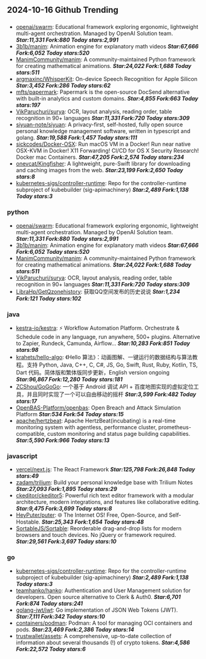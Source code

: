 ## 2024-10-16 Github Trending

### 
* [openai/swarm](https://github.com/openai/swarm): Educational framework exploring ergonomic, lightweight multi-agent orchestration. Managed by OpenAI Solution team. ***Star:11,331 Fork:880 Today stars:2,991***
* [3b1b/manim](https://github.com/3b1b/manim): Animation engine for explanatory math videos ***Star:67,666 Fork:6,052 Today stars:520***
* [ManimCommunity/manim](https://github.com/ManimCommunity/manim): A community-maintained Python framework for creating mathematical animations. ***Star:24,022 Fork:1,688 Today stars:511***
* [argmaxinc/WhisperKit](https://github.com/argmaxinc/WhisperKit): On-device Speech Recognition for Apple Silicon ***Star:3,452 Fork:286 Today stars:62***
* [mfts/papermark](https://github.com/mfts/papermark): Papermark is the open-source DocSend alternative with built-in analytics and custom domains. ***Star:4,855 Fork:663 Today stars:197***
* [VikParuchuri/surya](https://github.com/VikParuchuri/surya): OCR, layout analysis, reading order, table recognition in 90+ languages ***Star:11,331 Fork:720 Today stars:309***
* [siyuan-note/siyuan](https://github.com/siyuan-note/siyuan): A privacy-first, self-hosted, fully open source personal knowledge management software, written in typescript and golang. ***Star:19,588 Fork:1,457 Today stars:111***
* [sickcodes/Docker-OSX](https://github.com/sickcodes/Docker-OSX): Run macOS VM in a Docker! Run near native OSX-KVM in Docker! X11 Forwarding! CI/CD for OS X Security Research! Docker mac Containers. ***Star:47,205 Fork:2,574 Today stars:234***
* [onevcat/Kingfisher](https://github.com/onevcat/Kingfisher): A lightweight, pure-Swift library for downloading and caching images from the web. ***Star:23,199 Fork:2,650 Today stars:8***
* [kubernetes-sigs/controller-runtime](https://github.com/kubernetes-sigs/controller-runtime): Repo for the controller-runtime subproject of kubebuilder (sig-apimachinery) ***Star:2,489 Fork:1,138 Today stars:3***

### python
* [openai/swarm](https://github.com/openai/swarm): Educational framework exploring ergonomic, lightweight multi-agent orchestration. Managed by OpenAI Solution team. ***Star:11,331 Fork:880 Today stars:2,991***
* [3b1b/manim](https://github.com/3b1b/manim): Animation engine for explanatory math videos ***Star:67,666 Fork:6,052 Today stars:520***
* [ManimCommunity/manim](https://github.com/ManimCommunity/manim): A community-maintained Python framework for creating mathematical animations. ***Star:24,022 Fork:1,688 Today stars:511***
* [VikParuchuri/surya](https://github.com/VikParuchuri/surya): OCR, layout analysis, reading order, table recognition in 90+ languages ***Star:11,331 Fork:720 Today stars:309***
* [LibraHp/GetQzonehistory](https://github.com/LibraHp/GetQzonehistory): 获取QQ空间发布的历史说说 ***Star:1,234 Fork:121 Today stars:102***

### java
* [kestra-io/kestra](https://github.com/kestra-io/kestra): ⚡ Workflow Automation Platform. Orchestrate & Schedule code in any language, run anywhere, 500+ plugins. Alternative to Zapier, Rundeck, Camunda, Airflow... ***Star:10,283 Fork:851 Today stars:98***
* [krahets/hello-algo](https://github.com/krahets/hello-algo): 《Hello 算法》：动画图解、一键运行的数据结构与算法教程。支持 Python, Java, C++, C, C#, JS, Go, Swift, Rust, Ruby, Kotlin, TS, Dart 代码。简体版和繁体版同步更新，English version ongoing ***Star:96,867 Fork:12,280 Today stars:181***
* [ZCShou/GoGoGo](https://github.com/ZCShou/GoGoGo): 一个基于 Android 调试 API + 百度地图实现的虚拟定位工具，并且同时实现了一个可以自由移动的摇杆 ***Star:3,599 Fork:482 Today stars:17***
* [OpenBAS-Platform/openbas](https://github.com/OpenBAS-Platform/openbas): Open Breach and Attack Simulation Platform ***Star:534 Fork:54 Today stars:15***
* [apache/hertzbeat](https://github.com/apache/hertzbeat): Apache HertzBeat(incubating) is a real-time monitoring system with agentless, performance cluster, prometheus-compatible, custom monitoring and status page building capabilities. ***Star:5,590 Fork:966 Today stars:13***

### javascript
* [vercel/next.js](https://github.com/vercel/next.js): The React Framework ***Star:125,798 Fork:26,848 Today stars:49***
* [zadam/trilium](https://github.com/zadam/trilium): Build your personal knowledge base with Trilium Notes ***Star:27,093 Fork:1,895 Today stars:29***
* [ckeditor/ckeditor5](https://github.com/ckeditor/ckeditor5): Powerful rich text editor framework with a modular architecture, modern integrations, and features like collaborative editing. ***Star:9,475 Fork:3,699 Today stars:8***
* [HeyPuter/puter](https://github.com/HeyPuter/puter): 🌐 The Internet OS! Free, Open-Source, and Self-Hostable. ***Star:25,343 Fork:1,654 Today stars:48***
* [SortableJS/Sortable](https://github.com/SortableJS/Sortable): Reorderable drag-and-drop lists for modern browsers and touch devices. No jQuery or framework required. ***Star:29,561 Fork:3,697 Today stars:10***

### go
* [kubernetes-sigs/controller-runtime](https://github.com/kubernetes-sigs/controller-runtime): Repo for the controller-runtime subproject of kubebuilder (sig-apimachinery) ***Star:2,489 Fork:1,138 Today stars:3***
* [teamhanko/hanko](https://github.com/teamhanko/hanko): Authentication and User Management solution for developers. Open source alternative to Clerk & Auth0. ***Star:6,701 Fork:874 Today stars:241***
* [golang-jwt/jwt](https://github.com/golang-jwt/jwt): Go implementation of JSON Web Tokens (JWT). ***Star:7,111 Fork:342 Today stars:10***
* [containers/podman](https://github.com/containers/podman): Podman: A tool for managing OCI containers and pods. ***Star:23,469 Fork:2,386 Today stars:14***
* [trustwallet/assets](https://github.com/trustwallet/assets): A comprehensive, up-to-date collection of information about several thousands (!) of crypto tokens. ***Star:4,586 Fork:22,572 Today stars:6***
